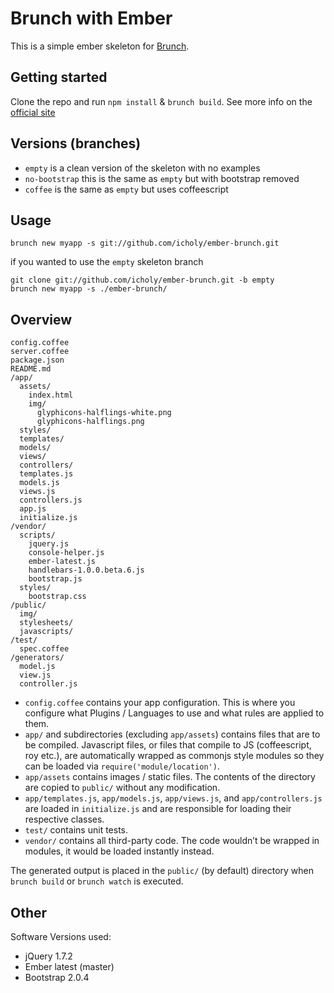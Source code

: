 # Brunch with Ember
This is a simple ember skeleton for [Brunch](http://brunch.io/).

## Getting started

Clone the repo and run `npm install` & `brunch build`.
See more info on the [official site](http://brunch.io)

## Versions (branches)

* `empty` is a clean version of the skeleton with no examples
* `no-bootstrap` this is the same as `empty` but with bootstrap removed
* `coffee` is the same as `empty` but uses coffeescript

## Usage
    
    brunch new myapp -s git://github.com/icholy/ember-brunch.git

if you wanted to use the `empty` skeleton branch

    git clone git://github.com/icholy/ember-brunch.git -b empty
    brunch new myapp -s ./ember-brunch/

## Overview

    config.coffee
    server.coffee
    package.json
    README.md
    /app/
      assets/
        index.html
        img/
          glyphicons-halflings-white.png
          glyphicons-halflings.png
      styles/
      templates/
      models/
      views/
      controllers/
      templates.js
      models.js
      views.js
      controllers.js
      app.js
      initialize.js
    /vendor/
      scripts/
        jquery.js
        console-helper.js
        ember-latest.js
        handlebars-1.0.0.beta.6.js
        bootstrap.js
      styles/
        bootstrap.css
    /public/
      img/
      stylesheets/
      javascripts/
    /test/
      spec.coffee
    /generators/
      model.js
      view.js
      controller.js

* `config.coffee` contains your app configuration. This is where you configure what Plugins / Languages to use and what rules are applied to them.
* `app/` and subdirectories (excluding `app/assets`) contains files that are to be compiled. Javascript files, or files that compile to JS (coffeescript, roy etc.), are automatically wrapped as commonjs style modules so they can be loaded via `require('module/location')`.
* `app/assets` contains images / static files. The contents of the directory are copied to `public/` without any modification.
* `app/templates.js`, `app/models.js`, `app/views.js`, and `app/controllers.js` are loaded in `initialize.js` and are responsible for loading their respective classes.
* `test/` contains unit tests.
* `vendor/` contains all third-party code. The code wouldn’t be wrapped in
modules, it would be loaded instantly instead.

The generated output is placed in the `public/` (by default) directory when `brunch build` or `brunch watch` is executed.

## Other
Software Versions used:

* jQuery 1.7.2
* Ember latest (master)
* Bootstrap 2.0.4
